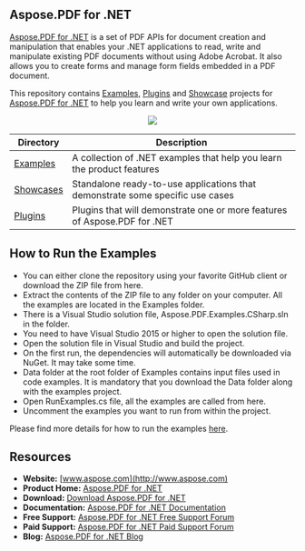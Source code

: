 ## Aspose.PDF for .NET

[Aspose.PDF for .NET](http://https://products.aspose.com/pdf/net) is a set of PDF APIs for document creation and manipulation that enables your .NET applications to read, write and manipulate existing PDF documents without using Adobe Acrobat. It also allows you to create forms and manage form fields embedded in a PDF document.

This repository contains [Examples](Examples), [Plugins](Plugins) and [Showcase](Showcases) projects for [Aspose.PDF for .NET](http://https://products.aspose.com/pdf/net) to help you learn and write your own applications.

<p align="center">

  <a title="Download complete Aspose.PDF for .NET source code" href="https://github.com/aspose-pdf/Aspose.PDF-for-.NET/archive/master.zip">
	<img src="https://raw.github.com/AsposeExamples/java-examples-dashboard/master/images/downloadZip-Button-Large.png" />
  </a>
</p>

Directory | Description
--------- | -----------
[Examples](Examples)  | A collection of .NET examples that help you learn the product features
[Showcases](Showcases)  | Standalone ready-to-use applications that demonstrate some specific use cases
[Plugins](Plugins)  | Plugins that will demonstrate one or more features of Aspose.PDF for .NET

## How to Run the Examples
+ You can either clone the repository using your favorite GitHub client or download the ZIP file from here.
+ Extract the contents of the ZIP file to any folder on your computer. All the examples are located in the Examples folder.
+ There is a Visual Studio solution file, Aspose.PDF.Examples.CSharp.sln in the folder.
+ You need to have Visual Studio 2015 or higher to open the solution file.
+ Open the solution file in Visual Studio and build the project.
+ On the first run, the dependencies will automatically be downloaded via NuGet. It may take some time.
+ Data folder at the root folder of Examples contains input files used in code examples. It is mandatory that you download the Data folder along with the examples project.
+ Open RunExamples.cs file, all the examples are called from here.
+ Uncomment the examples you want to run from within the project.

Please find more details for how to run the examples [here](https://docs.aspose.com/display/pdfnet/How+to+Run+the+Examples).

## Resources

+ **Website:** [www.aspose.com](http://www.aspose.com)
+ **Product Home:** [Aspose.PDF for .NET](https://products.aspose.com/pdf/net)
+ **Download:** [Download Aspose.PDF for .NET](https://www.nuget.org/packages/Aspose.PDF/)
+ **Documentation:** [Aspose.PDF for .NET Documentation](https://docs.aspose.com/display/pdfnet/Home)
+ **Free Support:** [Aspose.PDF for .NET Free Support Forum](https://forum.aspose.com/c/pdf)
+ **Paid Support:** [Aspose.PDF for .NET Paid Support Forum](https://helpdesk.aspose.com/)
+ **Blog:** [Aspose.PDF for .NET Blog](https://blog.aspose.com/category/aspose-products/aspose-pdf-product-family/)
